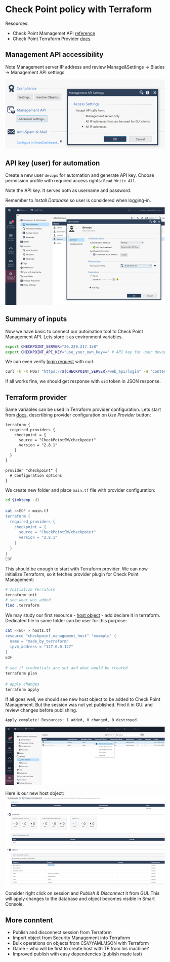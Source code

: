 # Check Point policy with Terraform

Resources:
* Check Point Mamagemet API [reference](https://sc1.checkpoint.com/documents/latest/APIs/)
* Check Point Terraform Provider [docs](https://registry.terraform.io/providers/CheckPointSW/checkpoint/latest/docs)

## Management API accessibility

Note Management server IP address and review Manage&Settings -> Blades -> Management API settings

![alt text](./img/api-access.png)

## API key (user) for automation

Create a new user `devops` for automation and generate API key. Choose permission profile with required access rights: `Read Write All`.

Note the API key. It serves both as username and password.

Remember to *Install Database* so user is considered when logging-in.

![alt text](./img/devops-user.png)

## Summary of inputs

Now we have basic to connect our automation tool to Check Point Management API. Lets store it as environment variables. 

```bash
export CHECKPOINT_SERVER="20.229.217.158"
export CHECKPOINT_API_KEY="use_your_own_key==" # API key for user devops
```

We can even verify [login request](https://sc1.checkpoint.com/documents/latest/APIs/#web/login) with curl:

```bash
curl -k -X POST "https://${CHECKPOINT_SERVER}/web_api/login" -H "Content-Type: application/json" -d "{\"api-key\":\"${CHECKPOINT_API_KEY}\"}"
```

If all works fine, we should get response with `sid` token in JSON response.

## Terraform provider

Same variables can be used in Terraform provider configuration. 
Lets start from [docs](https://registry.terraform.io/providers/CheckPointSW/checkpoint/latest/docs), descrtibing provider configuration on *Use Provider* button:

```hcl
terraform {
  required_providers {
    checkpoint = {
      source = "CheckPointSW/checkpoint"
      version = "2.8.1"
    }
  }
}

provider "checkpoint" {
  # Configuration options
}
```

We create new folder and place `main.tf` file with provider configuration:

```bash
cd $(mktemp -d)

cat <<EOF > main.tf
terraform {
  required_providers {
    checkpoint = {
      source = "CheckPointSW/checkpoint"
      version = "2.8.1"
    }
  }
}
EOF
```

This should be enough to start with Terraform provider. We can now initialize Terraform, so it fetches provider plugin for Check Point Management:

```bash
# Initialize Terraform
terraform init
# see what was added
find .terraform
```

We may study our first resource - [host object](https://registry.terraform.io/providers/CheckPointSW/checkpoint/latest/docs/resources/checkpoint_management_host) - add declare it in terraform. Dedicated file in same folder can be user for this purpose:

```bash
cat <<EOF > hosts.tf
resource "checkpoint_management_host" "example" {
  name = "made_by_terraform"
  ipv4_address = "127.0.0.127"
}
EOF

# see if credentials are set and what would be created
terraform plan

# apply changes
terraform apply
```

If all goes well, we should see new host object to be added to Check Point Management. But the session was not yet published. Find it in GUI and review changes before publishing.

```
Apply complete! Resources: 1 added, 0 changed, 0 destroyed.
```

![alt text](./img/sessions.png)

Here is our new host object:
![alt text](./img/change_report.png)

Consider right click on session and *Publish & Disconnect* it from GUI. This will apply changes to the database and object becomes visible in Smart Console.

## More conntent

* Publish and disconnect session from Terraform
* Import object from Security Management into Terraform
* Bulk operations on objects from CSV/YAML/JSON with Terraform
* Game - who will be first to create host with TF from his machine?
* Improved publish with easy dependencies (publish made last)